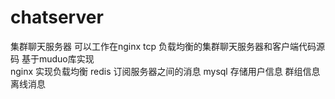# chatserver
集群聊天服务器
可以工作在nginx tcp 负载均衡的集群聊天服务器和客户端代码源码 
基于muduo库实现  
nginx 实现负载均衡
redis  订阅服务器之间的消息
mysql  存储用户信息 群组信息 离线消息

